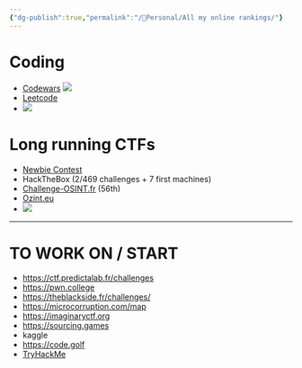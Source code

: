 ```yaml
---
{"dg-publish":true,"permalink":"/👀Personal/All my online rankings/"}
---
```


# Coding
- [Codewars](https://www.codewars.com/users/Shynif) <img src="https://www.codewars.com/users/Shynif/badges/micro">
- [Leetcode](https://leetcode.com/Shynif/)
- <img src="https://projecteuler.net/profile/Shynif.png">
# Long running CTFs
- [Newbie Contest](https://www.newbiecontest.org/index.php?page=info_membre&id=95667)
- HackTheBox (2/469 challenges + 7 first machines)
- [Challenge-OSINT.fr](https://ctf.challenge-osint.fr/teams) (56th)
- [Ozint.eu](https://ozint.eu/ozinter/11002/)
- <a href="https://www.root-me.org/Shynif"><img src="https://root-me-diff.vercel.app/rm-gh?nickname=Shynif&gstats=show"></a>


---
# TO WORK ON / START
- https://ctf.predictalab.fr/challenges
- https://pwn.college
- https://theblackside.fr/challenges/
- https://microcorruption.com/map
- https://imaginaryctf.org
- https://sourcing.games
- kaggle
- https://code.golf
- [TryHackMe](https://tryhackme.com/)
